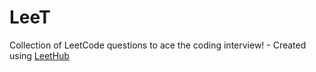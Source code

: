 # LeeT
Collection of LeetCode questions to ace the coding interview! - Created using [LeetHub](https://github.com/QasimWani/LeetHub)
